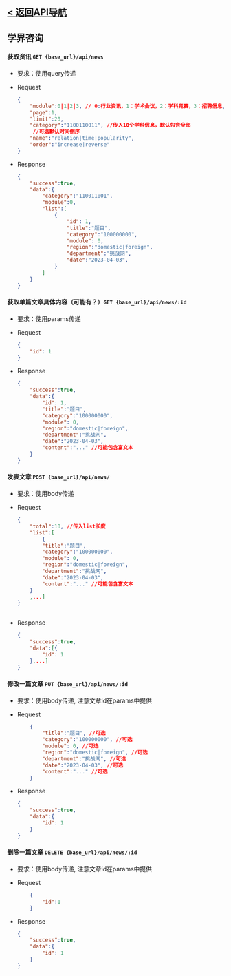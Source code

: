 ## [< 返回API导航](../API.md)

## 学界咨询

#### 获取资讯 `GET {base_url}/api/news`
- 要求：使用query传递

- Request
    ```json
    {
        "module":0|1|2|3, // 0:行业资讯，1：学术会议，2：学科竞赛，3：招聘信息, 仅支持单值传递
        "page":1,
        "limit":20,
        "category":"1100110011", //传入10个学科信息，默认包含全部
         //可选默认时间倒序
        "name":"relation|time|popularity", 
        "order":"increase|reverse"
    }
    ```
- Response
    ```json
    {
        "success":true,
        "data":{
            "category":"110011001",
            "module":0,
            "list":[
                {
                    "id": 1,
                    "title":"题目",
                    "category":"100000000",
                    "module": 0,
                    "region":"domestic|foreign",
                    "department":"挑战网",
                    "date":"2023-04-03",
                }
            ]
        }
    }
    ```
#### 获取单篇文章具体内容（可能有？）`GET {base_url}/api/news/:id`
- 要求：使用params传递

- Request
    ```json
    {
        "id": 1
    }
    ```
- Response
    ```json
    {
        "success":true,
        "data":{
            "id": 1,
            "title":"题目",
            "category":"100000000",
            "module": 0,
            "region":"domestic|foreign",
            "department":"挑战网",
            "date":"2023-04-03",
            "content":"..." //可能包含富文本
        }
    }
    ```
#### 发表文章 `POST {base_url}/api/news/`
- 要求：使用body传递

- Request
    ```json
    {
        "total":10, //传入list长度
        "list":[
            {
            "title":"题目",
            "category":"100000000",
            "module": 0,
            "region":"domestic|foreign",
            "department":"挑战网",
            "date":"2023-04-03",
            "content":"..." //可能包含富文本
        }
        ,...]
    }
        
    ```
- Response
    ```json
    {
        "success":true,
        "data":[{
            "id": 1
        },...]
    }
    ```

#### 修改一篇文章 `PUT {base_url}/api/news/:id`
- 要求：使用body传递, 注意文章id在params中提供

- Request
    ```json
        {
            "title":"题目", //可选
            "category":"100000000", //可选
            "module": 0, //可选
            "region":"domestic|foreign", //可选
            "department":"挑战网", //可选
            "date":"2023-04-03", //可选
            "content":"..." //可选
        }
    ```
- Response
    ```json
    {
        "success":true,
        "data":{
            "id": 1
        }
    }
    ```

#### 删除一篇文章 `DELETE {base_url}/api/news/:id`
- 要求：使用body传递, 注意文章id在params中提供

- Request
    ```json
        {
            "id":1
        }
    ```
- Response
    ```json
    {
        "success":true,
        "data":{
            "id": 1
        }
    }
    ```
